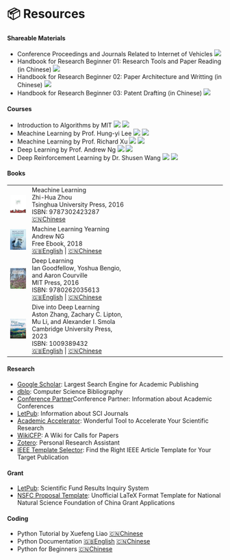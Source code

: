 # 📦 Resources

#### Shareable Materials

- Conference Proceedings and Journals Related to Internet of Vehicles [![](https://img.shields.io/badge/-PDF-blue?logo=adobeacrobatreader&logoColor=EC1C24&labelColor=white&color=F5F5F5&style=flat)](https://neardws-1257861591.cos.ap-shanghai.myqcloud.com/neardws/Conference%20Proceedings%20and%20Journals%20Related%20to%20Internet%20of%20Vehicles.pdf)
- Handbook for Research Beginner 01: Research Tools and Paper Reading (in Chinese) [![](https://img.shields.io/badge/-PDF-blue?logo=microsoftpowerpoint&logoColor=B7472A&labelColor=white&color=F5F5F5&style=flat)](https://neardws-1257861591.cos.ap-shanghai.myqcloud.com/neardws/%E7%A7%91%E7%A0%94%E5%85%A5%E9%97%A801.pdf)
- Handbook for Research Beginner 02: Paper Architecture and Writting (in Chinese) [![](https://img.shields.io/badge/-PDF-blue?logo=microsoftpowerpoint&logoColor=B7472A&labelColor=white&color=F5F5F5&style=flat)](https://neardws-1257861591.cos.ap-shanghai.myqcloud.com/neardws/%E7%A7%91%E7%A0%94%E5%85%A5%E9%97%A802.pdf)
- Handbook for Research Beginner 03: Patent Drafting (in Chinese) [![](https://img.shields.io/badge/-PDF-blue?logo=microsoftpowerpoint&logoColor=B7472A&labelColor=white&color=F5F5F5&style=flat)](https://neardws-1257861591.cos.ap-shanghai.myqcloud.com/neardws/%E7%A7%91%E7%A0%94%E5%85%A5%E9%97%A803.pdf)

#### Courses

- Introduction to Algorithms by MIT [![](https://img.shields.io/youtube/views/ZA-tUyM_y7s?style=social)](https://youtu.be/ZA-tUyM_y7s?si=kiC6GJP1so65_qXd) [![](https://img.shields.io/badge/dynamic/json?label=views&style=social&logo=bilibili&query=data.stat.view&url=https%3A%2F%2Fapi.bilibili.com%2Fx%2Fweb-interface%2Fview%3Fbvid%3DBV1fu41127MN)](https://www.bilibili.com/video/BV1fu41127MN)
- Meachine Learning by Prof. Hung-yi Lee [![](https://img.shields.io/youtube/views/Y87Ct23H3Kw?style=social)](https://youtu.be/Y87Ct23H3Kw?si=BqvpADSwLBTE1wye) [![](https://img.shields.io/badge/dynamic/json?label=views&style=social&logo=bilibili&query=data.stat.view&url=https%3A%2F%2Fapi.bilibili.com%2Fx%2Fweb-interface%2Fview%3Fbvid%3DBV1J94y1f7u5)](https://www.bilibili.com/video/BV1J94y1f7u5)
- Meachine Learning by Prof. Richard Xu [![](https://img.shields.io/youtube/views/COAlqcArijw?style=social)](https://youtu.be/COAlqcArijw?si=82kWIY6_otM2MAkX) [![](https://img.shields.io/badge/dynamic/json?label=views&style=social&logo=bilibili&query=data.stat.view&url=https%3A%2F%2Fapi.bilibili.com%2Fx%2Fweb-interface%2Fview%3Fbvid%3DBV1xW411N7f1)](https://www.bilibili.com/video/BV1xW411N7f1)
- Deep Learning by Prof. Andrew Ng [![](https://img.shields.io/youtube/views/jGwO_UgTS7I?style=social)](https://youtu.be/jGwO_UgTS7I?si=csYfDjWpUzRV10Pb) [![](https://img.shields.io/badge/dynamic/json?label=views&style=social&logo=bilibili&query=data.stat.view&url=https%3A%2F%2Fapi.bilibili.com%2Fx%2Fweb-interface%2Fview%3Fbvid%3DBV12E411a7Xn)](https://www.bilibili.com/video/BV12E411a7Xn)
- Deep Reinforcement Learning by Dr. Shusen Wang [![](https://img.shields.io/youtube/views/jNcMnwpPpfk?style=social)](https://youtu.be/jNcMnwpPpfk?si=TTlCAahbHhY4v7KR) [![](https://img.shields.io/badge/dynamic/json?label=views&style=social&logo=bilibili&query=data.stat.view&url=https%3A%2F%2Fapi.bilibili.com%2Fx%2Fweb-interface%2Fview%3Fbvid%3DBV12o4y197US)](https://www.bilibili.com/video/BV12o4y197US)

#### Books

<table class="no-horizontal-lines" style="margin-left: auto; margin-right: auto;">
	<tr>
		<td class="tight-padding">
			<img src='images/book_machine_learning.jpg' alt="Meachine Learning" width="100">
		</td>
		<td class="tight-padding">
			Meachine Learning<br>
			Zhi-Hua Zhou<br>
			Tsinghua University Press, 2016<br>
			ISBN: 9787302423287<br>
			<a href="https://cs.nju.edu.cn/zhouzh/zhouzh.files/publication/MLbook2016.htm" class="no-underline">🇨🇳Chinese</a>
		</td>
		<td style="width: 200px;"></td>
	</tr>
	<tr>
		<td class="tight-padding">
			<img src='images/book_machine_learning_yearning.jpg' alt="Machine Learning Yearning" width="100">
		</td>
		<td class="tight-padding">
			Machine Learning Yearning<br>
			Andrew NG<br>
			Free Ebook, 2018<br>
			<a href="https://info.deeplearning.ai/machine-learning-yearning-book#" class="no-underline">🇬🇧English</a> | <a href="https://deeplearning-ai.github.io/machine-learning-yearning-cn/" class="no-underline">🇨🇳Chinese</a>
		</td>
		<td style="width: 200px;"></td>
	</tr>
	<tr>
		<td class="tight-padding">
			<img src='images/book_deep_learning.jpg' alt="Deep Learning" width="100">
		</td>
		<td class="tight-padding">
			Deep Learning<br>
			Ian Goodfellow, Yoshua Bengio, and Aaron Courville<br>
			MIT Press, 2016<br>
			ISBN: 9780262035613<br>
			<a href="https://www.deeplearningbook.org" class="no-underline">🇬🇧English</a> | <a href="https://github.com/exacity/deeplearningbook-chinese" class="no-underline">🇨🇳Chinese</a>
		</td>
		<td style="width: 200px;"></td>
	</tr>
	<tr>
		<td class="tight-padding">
			<img src='images/book_dive_into_deep_learning.jpg' alt="Dive into Deep Learning" width="100">
		</td>
		<td class="tight-padding">
			Dive into Deep Learning<br>
			Aston Zhang, Zachary C. Lipton, Mu Li, and Alexander I. Smola<br>
			Cambridge University Press, 2023<br>
			ISBN: 1009389432<br>
			<a href="https://d2l.ai" class="no-underline">🇬🇧English</a> | <a href="https://zh.d2l.ai" class="no-underline">🇨🇳Chinese</a>
		</td>
		<td style="width: 200px;"></td>
	</tr>
</table>

#### Research

- <a href="https://scholar.google.com" class="no-underline">Google Scholar</a>: Largest Search Engine for Academic Publishing 
- <a href="https://dblp.org" class="no-underline">dblp</a>: Computer Science Bibliography
- <a href="https://www.myhuiban.com" class="no-underline">Conference Partner</a>Conference Partner: Information about Academic Conferences
- <a href="http://www.letpub.com.cn/index.php?page=journalapp" class="no-underline">LetPub</a>: Information about SCI Journals
- <a href="https://academic-accelerator.com" class="no-underline">Academic Accelerator</a>: Wonderful Tool to Accelerate Your Scientific Research
- <a href="http://www.wikicfp.com/cfp/" class="no-underline">WikiCFP</a>: A Wiki for Calls for Papers
- <a href="https://www.zotero.org" class="no-underline">Zotero</a>: Personal Research Assistant
- <a href="https://template-selector.ieee.org" class="no-underline">IEEE Template Selector</a>: Find the Right IEEE Article Template for Your Target Publication

#### Grant

- <a href="https://www.letpub.com.cn/index.php?page=grant" class="no-underline">LetPub</a>: Scientific Fund Results Inquiry System
- <a href="https://github.com/Ruzim/NSFC-application-template-latex" class="no-underline">NSFC Proposal Template</a>: Unofficial LaTeX Format Template for National Natural Science Foundation of China Grant Applications

#### Coding

- Python Tutorial by Xuefeng Liao <a href="https://www.liaoxuefeng.com/wiki/1016959663602400" class="no-underline">🇨🇳Chinese</a>
- Python Documentation <a href="https://docs.python.org/3/" class="no-underline">🇬🇧English</a> <a href="https://docs.python.org/zh-cn/3/" class="no-underline">🇨🇳Chinese</a>
- Python for Beginners <a href="https://www.bilibili.com/video/BV1Fs411A7HZ" class="no-underline">🇨🇳Chinese</a>